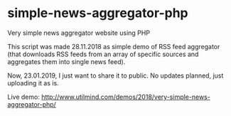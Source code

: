 # simple-news-aggregator-php
Very simple news aggregator website using PHP

This script was made 28.11.2018 as simple demo of RSS feed aggregator
(that downloads RSS feeds from an array of specific sources and aggregates them into single news feed).

Now, 23.01.2019, I just want to share it to public. No updates planned, just uploading it as is.

Live demo: http://www.utilmind.com/demos/2018/very-simple-news-aggregator-php/

